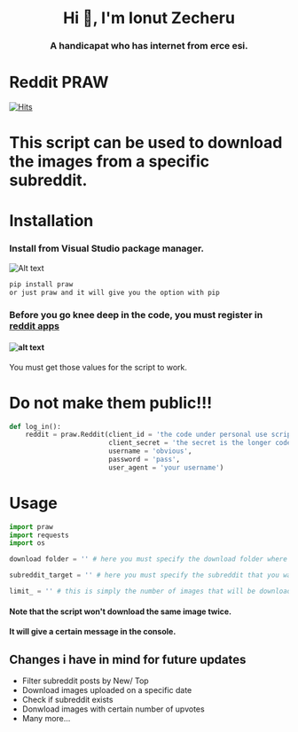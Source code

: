 
<h1 align="center">Hi 👋, I'm Ionut Zecheru</h1>
<h3 align="center">A handicapat who has internet from erce esi.</h3>

# Reddit PRAW
[![Hits](https://hits.seeyoufarm.com/api/count/incr/badge.svg?url=https%3A%2F%2Fgithub.com%2FzecheruIonut%2FReddit-PRAW&count_bg=%239DAC91&title_bg=%23555555&icon=&icon_color=%23DD0000&title=Views&edge_flat=false)](https://hits.seeyoufarm.com)

# This script can be used to download the images from a specific subreddit.

# Installation


### Install from Visual Studio package manager.
![Alt text](https://i.imgur.com/EBh6hMR.png)

```bash
pip install praw
or just praw and it will give you the option with pip
```

### Before you go knee deep in the code, you must register in [reddit apps](https://www.reddit.com/prefs/apps)
#### ![alt text](https://i.imgur.com/p6ZUIOe.png)
You must get those values for the script to work.
# Do not make them public!!!
```python
def log_in():
    reddit = praw.Reddit(client_id = 'the code under personal use script',
                         client_secret = 'the secret is the longer code',
                         username = 'obvious',
                         password = 'pass',
                         user_agent = 'your username')
```
# Usage

```python
import praw
import requests
import os

download folder = '' # here you must specify the download folder where the images will go

subreddit_target = '' # here you must specify the subreddit that you want to take images from

limit_ = '' # this is simply the number of images that will be downloaded
```
#### Note that the script won't download the same image twice.
#### It will give a certain message in the console.

## Changes i have in mind for future updates
* Filter subreddit posts by New/ Top
* Download images uploaded on a specific date
* Check if subreddit exists
* Donwload images with certain number of upvotes
* Many more...


